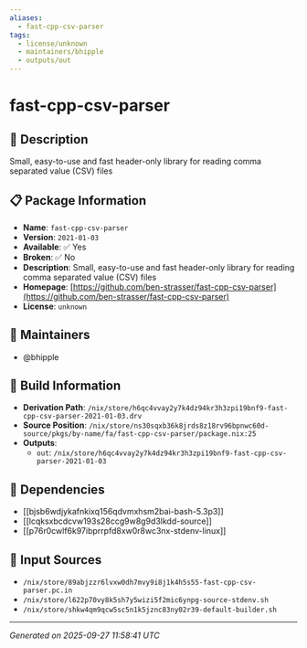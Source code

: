 ```yaml
---
aliases:
  - fast-cpp-csv-parser
tags:
  - license/unknown
  - maintainers/bhipple
  - outputs/out
---
```


# fast-cpp-csv-parser

## 📝 Description

Small, easy-to-use and fast header-only library for reading comma separated value (CSV) files

## 📋 Package Information

- **Name**: `fast-cpp-csv-parser`
- **Version**: `2021-01-03`
- **Available**: ✅ Yes
- **Broken**: ✅ No
- **Description**: Small, easy-to-use and fast header-only library for reading comma separated value (CSV) files
- **Homepage**: [https://github.com/ben-strasser/fast-cpp-csv-parser](https://github.com/ben-strasser/fast-cpp-csv-parser)
- **License**: `unknown`
## 👥 Maintainers

- @bhipple


## 🔧 Build Information

- **Derivation Path**: `/nix/store/h6qc4vvay2y7k4dz94kr3h3zpi19bnf9-fast-cpp-csv-parser-2021-01-03.drv`
- **Source Position**: `/nix/store/ns30sqxb36k8jrds8z18rv96bpnwc60d-source/pkgs/by-name/fa/fast-cpp-csv-parser/package.nix:25`
- **Outputs**:
  - `out`:  `/nix/store/h6qc4vvay2y7k4dz94kr3h3zpi19bnf9-fast-cpp-csv-parser-2021-01-03`

## 🔗 Dependencies

- [[bjsb6wdjykafnkixq156qdvmxhsm2bai-bash-5.3p3]]
- [[lcqksxbcdcvw193s28ccg9w8g9d3lkdd-source]]
- [[p76r0cwlf6k97ibprrpfd8xw0r8wc3nx-stdenv-linux]]

## 📁 Input Sources

- `/nix/store/89abjzzr6lvxw0dh7mvy9i8j1k4h5s55-fast-cpp-csv-parser.pc.in`
- `/nix/store/l622p70vy8k5sh7y5wizi5f2mic6ynpg-source-stdenv.sh`
- `/nix/store/shkw4qm9qcw5sc5n1k5jznc83ny02r39-default-builder.sh`

---
*Generated on 2025-09-27 11:58:41 UTC*
